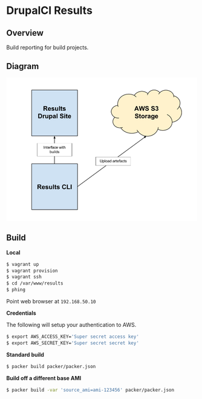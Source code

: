 DrupalCI Results
================

## Overview

Build reporting for build projects.


## Diagram

![Diagram](docs/diagram.png "Diagram")

## Build

**Local**

```bash
$ vagrant up
$ vagrant provision
$ vagrant ssh
$ cd /var/www/results
$ phing
```
Point web browser at `192.168.50.10`

**Credentials**

The following will setup your authentication to AWS.

```bash
$ export AWS_ACCESS_KEY='Super secret access key'
$ export AWS_SECRET_KEY='Super secret secret key'
```

**Standard build**

```bash
$ packer build packer/packer.json
```

**Build off a different base AMI**

```bash
$ packer build -var 'source_ami=ami-123456' packer/packer.json
```
